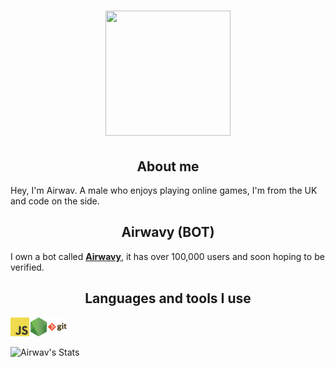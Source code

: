 <h1 align="center">
  <a href="https://airwavy.site.xyz"><img src="https://cdn.discordapp.com/attachments/889325575108444232/1033032190956667030/airwavy_logo_white_500x500.png" width="200" height="200"></a>
</h1>

<h2 align="center"> About me </h2>

Hey, I'm Airwav. A male who enjoys playing online games, I'm from the UK and code on the side.

<h2 align="center"> Airwavy (BOT) </h2>

I own a bot called [**Airwavy**](https://airwavy.site.xyz), it has over 100,000 users and soon hoping to be verified.

<h2 align="center"> Languages and tools I use </h2>
<code><img src="https://raw.githubusercontent.com/github/explore/80688e429a7d4ef2fca1e82350fe8e3517d3494d/topics/javascript/javascript.png" width="30" height="30"></code><code><img src="https://raw.githubusercontent.com/github/explore/80688e429a7d4ef2fca1e82350fe8e3517d3494d/topics/nodejs/nodejs.png" width="30" height="30"></code><code><img src="https://raw.githubusercontent.com/github/explore/80688e429a7d4ef2fca1e82350fe8e3517d3494d/topics/git/git.png" width="30" height="30"></code>

<br/>

![Airwav's Stats](https://github-readme-stats.vercel.app/api?username=Airwav&show_icons=true&hide_border=true)
